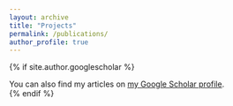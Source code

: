 ```yaml
---
layout: archive
title: "Projects"
permalink: /publications/
author_profile: true
---
```


{% if site.author.googlescholar %}
  <div class="wordwrap">You can also find my articles on <a href="{{site.author.googlescholar}}">my Google Scholar profile</a>.</div>
{% endif %}

<!---

{% include base_path %}

{% for post in site.publications reversed %}
  {% include archive-single.html %}
{% endfor %}

-->
